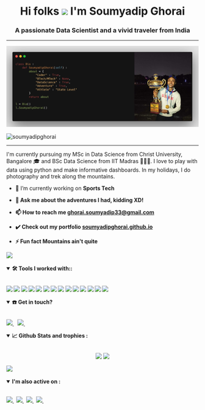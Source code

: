 <h1 align="center">Hi folks <img src="https://raw.githubusercontent.com/aemmadi/aemmadi/master/wave.gif" width="29"> I'm Soumyadip Ghorai</h1> 
<!-- <h1 align="center">Hi folks!:wave: I'm Soumyadip Ghorai</h1> -->
<h3 align="center">A passionate Data Scientist and a vivid traveler from India</h3>

------------------

<p align = 'center' >
    <img alt = 'home_imge' src = 'banner.jpg'>
</p>

<p align="left"> <img src="https://komarev.com/ghpvc/?username=soumyadipghorai&label=Profile%20views&color=0e75b6&style=flat" alt="soumyadipghorai"/> </p>

--------------------

<p> I'm currently pursuing my MSc in Data Science from Christ University, Bangalore 🎓 and BSc Data Science from IIT Madras 👨🏻‍🎓. I love to play with data using python and make informative dashboards. In my holidays, I do photography and trek along the mountains. </p>

<p>

- 🔭 I’m currently working on <b>Sports Tech<b> 

- 💬 Ask me about **the adventures I had, kidding XD!**

- 📫 How to reach me **ghorai.soumyadip33@gmail.com**

- ✔️ Check out my portfolio **<a href = 'https://soumyadipghorai.github.io/' target = 'blank'>soumyadipghorai.github.io</a>**

- ⚡ Fun fact **Mountains ain't quite**
</p>
    
![](https://i.imgur.com/waxVImv.png)

<details open>
    <summary>🛠 <b> Tools I worked with:</b>:</summary>
    <br>
    <p align="left">
        <img src="https://img.shields.io/badge/html5-%23E34F26.svg?style=for-the-badge&logo=html5&logoColor=white">
        <img src="https://img.shields.io/badge/css3-%231572B6.svg?style=for-the-badge&logo=css3&logoColor=white">
        <img src="https://img.shields.io/badge/bootstrap-%23563D7C.svg?style=for-the-badge&logo=bootstrap&logoColor=white">
        <img src="https://img.shields.io/badge/Flask-000000?style=for-the-badge&logo=flask&logoColor=white">
        <img src="https://img.shields.io/badge/Python-FFD43B?style=for-the-badge&logo=python&logoColor=blue">
        <img src="https://img.shields.io/badge/sql-%23339933.svg?&style=for-the-badge&logo=mysql&logoColor=white">
    <!--     <img src="https://img.shields.io/badge/git-%23F05033.svg?style=for-the-badge&logo=git&logoColor=white"> -->
        <img src="https://img.shields.io/badge/scikit--learn-%23F7931E.svg?style=for-the-badge&logo=scikit-learn&logoColor=white">
        <img src="https://img.shields.io/badge/Pandas-2C2D72?style=for-the-badge&logo=pandas&logoColor=white">
        <img src="https://img.shields.io/badge/Numpy-777BB4?style=for-the-badge&logo=numpy&logoColor=white">
        <img src="https://img.shields.io/badge/Streamlit-FF4B4B?style=for-the-badge&logo=Streamlit&logoColor=white">
        <img src="https://img.shields.io/badge/plotly-%037FFC.svg?style=for-the-badge&logo=plotly&logoColor=white">
        <img src="https://img.shields.io/badge/VSCode-0078D4?style=for-the-badge&logo=visual%20studio%20code&logoColor=white">
    <!--     <img src="https://img.shields.io/badge/Heroku-430098?style=for-the-badge&logo=heroku&logoColor=white"> -->
        <img src="https://img.shields.io/badge/Colab-F9AB00?style=for-the-badge&logo=googlecolab&color=525252">
        <img src="https://img.shields.io/badge/Google%20Sheets-34A853?style=for-the-badge&logo=google-sheets&logoColor=white">
    </p>
</details>

<details open>
    <summary>☎️ <b>Get in touch?<b></summary>
    <br>
    <p>
        <a href='https://linkedin.com/in/soumyadip-ghorai' target = '_blank'>
            <img src="https://img.shields.io/badge/linkedin-%230077B5.svg?&style=for-the-badge&logo=linkedin&logoColor=white">
        </a>&nbsp;&nbsp;
        <a href = 'mailto:ghorai.soumyadip33@gmail.com'>
            <img src="https://img.shields.io/badge/Gmail-D14836?style=for-the-badge&logo=gmail&logoColor=white">
        </a>&nbsp;&nbsp;
    </p>
</details>

    
<details open>
  <summary>📈 <b>Github Stats and trophies </b>:</summary>
  
  <br>
  
  <p align="center">
      <img src="https://github-readme-stats.vercel.app/api?username=soumyadipghorai&show_icons=true&count_private=true&theme=tokyonight&hide=&line_height=27">
    <!--   <img src = "https://github-readme-stats.vercel.app/api/top-langs?username=soumyadipghorai&theme=tokyonight&hide=ejs,Dockerfile&layout=compact"> -->
      <img src = "https://github-readme-streak-stats.herokuapp.com/?user=soumyadipghorai&%22%20alt=%22entbappy&theme=tokyonight">      
  </p>


<!-- ![trophy](https://github-profile-trophy.vercel.app/?username=soumyadipghorai) -->

</details>

![](https://i.imgur.com/waxVImv.png)

<details open> 
    <summary> <b> I'm also active on </b>:</summary>
    <br>
    <p align="left">
        <a href='https://leetcode.com/sghorai/'> 
            <img src="https://img.shields.io/badge/-LeetCode-FFA116?style=for-the-badge&logo=LeetCode&logoColor=black"/> 
        </a>&nbsp;
        <a href = 'https://www.kaggle.com/soumyadipghorai'> 
            <img src="https://img.shields.io/badge/Kaggle-20BEFF?style=for-the-badge&logo=Kaggle&logoColor=white"> 
        </a>&nbsp;
        <a href ='https://www.hackerrank.com/ghorai_soumyadi1'> 
            <img src="https://img.shields.io/badge/-Hackerrank-2EC866?style=for-the-badge&logo=HackerRank&logoColor=white"> 
        </a>&nbsp;
        <a href='https://www.codechef.com/users/sghorai_2000'> 
            <img src="https://img.shields.io/badge/-CodeChef-5B4638?style=for-the-badge&logo=CodeChef&logoColor=white"> 
        </a>&nbsp;
    </p>
</details>

